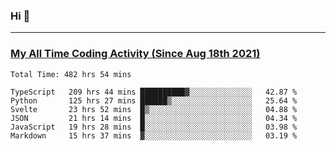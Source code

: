 ### Hi 🙂

---

### <a href="https://wakatime.com/@Eroxl">My All Time Coding Activity (Since Aug 18th 2021)</a>
<!--START_SECTION:waka-->

```text
Total Time: 482 hrs 54 mins

TypeScript   209 hrs 44 mins ██████████▓░░░░░░░░░░░░░░   42.87 %
Python       125 hrs 27 mins ██████▒░░░░░░░░░░░░░░░░░░   25.64 %
Svelte       23 hrs 52 mins  █▒░░░░░░░░░░░░░░░░░░░░░░░   04.88 %
JSON         21 hrs 14 mins  █░░░░░░░░░░░░░░░░░░░░░░░░   04.34 %
JavaScript   19 hrs 28 mins  █░░░░░░░░░░░░░░░░░░░░░░░░   03.98 %
Markdown     15 hrs 37 mins  ▓░░░░░░░░░░░░░░░░░░░░░░░░   03.19 %
```

<!--END_SECTION:waka-->
